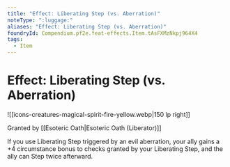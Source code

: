 ```yaml
---
title: "Effect: Liberating Step (vs. Aberration)"
noteType: ":luggage:"
aliases: "Effect: Liberating Step (vs. Aberration)"
foundryId: Compendium.pf2e.feat-effects.Item.tAsFXMzNkpj964X4
tags:
  - Item
---
```


# Effect: Liberating Step (vs. Aberration)
![[icons-creatures-magical-spirit-fire-yellow.webp|150 lp right]]

Granted by [[Esoteric Oath|Esoteric Oath (Liberator)]]

If you use Liberating Step triggered by an evil aberration, your ally gains a +4 circumstance bonus to checks granted by your Liberating Step, and the ally can Step twice afterward.
